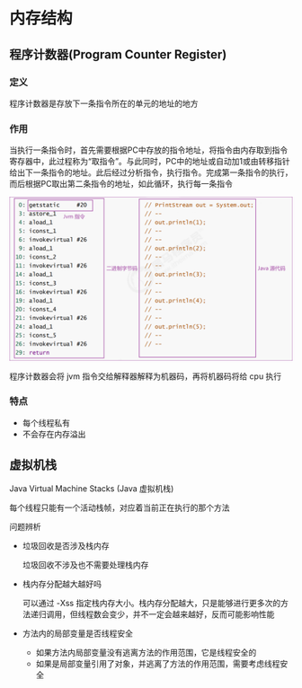 # 内存结构

## 程序计数器(Program Counter Register)

### 定义

程序计数器是存放下一条指令所在的单元的地址的地方

### 作用

当执行一条指令时，首先需要根据PC中存放的指令地址，将指令由内存取到指令寄存器中，此过程称为“取指令”。与此同时，PC中的地址或自动加1或由转移指针给出下一条指令的地址。此后经过分析指令，执行指令。完成第一条指令的执行，而后根据PC取出第二条指令的地址，如此循环，执行每一条指令

![](../../images/20210914232512.png)

程序计数器会将 jvm 指令交给解释器解释为机器码，再将机器码将给 cpu 执行

### 特点

- 每个线程私有
- 不会存在内存溢出

## 虚拟机栈

Java Virtual Machine Stacks (Java 虚拟机栈)

每个线程只能有一个活动栈帧，对应着当前正在执行的那个方法

问题辨析

- 垃圾回收是否涉及栈内存
  
  垃圾回收不涉及也不需要处理栈内存

- 栈内存分配越大越好吗
  
  可以通过 -Xss 指定栈内存大小。栈内存分配越大，只是能够进行更多次的方法递归调用，但线程数会变少，并不一定会越来越好，反而可能影响性能

- 方法内的局部变量是否线程安全
  
  - 如果方法内局部变量没有逃离方法的作用范围，它是线程安全的
  - 如果是局部变量引用了对象，并逃离了方法的作用范围，需要考虑线程安全
